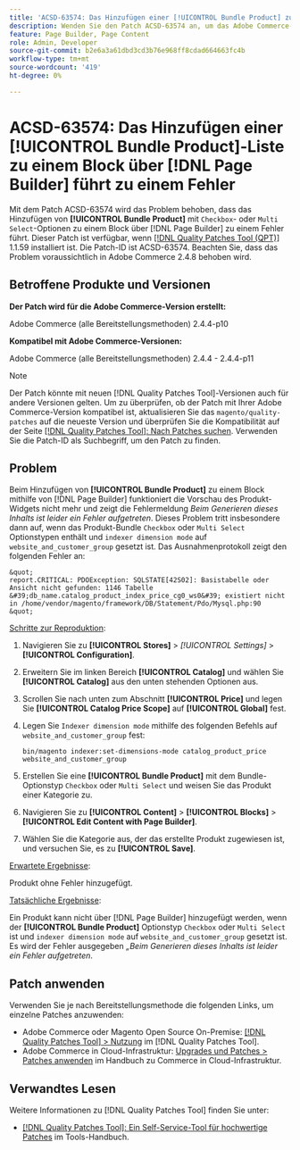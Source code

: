 ```yaml
---
title: 'ACSD-63574: Das Hinzufügen einer [!UICONTROL Bundle Product] zum Block via  [!DNL Page Builder]  zu einem Fehler'
description: Wenden Sie den Patch ACSD-63574 an, um das Adobe Commerce-Problem zu beheben, bei dem das Hinzufügen von **[!UICONTROL Bundle Product]** mit den Optionen „Checkbox“ oder „Multi Select“ zu einem Block über  [!DNL Page Builder]  zu einem Fehler führt.
feature: Page Builder, Page Content
role: Admin, Developer
source-git-commit: b2e6a3a61dbd3cd3b76e968ff8cdad664663fc4b
workflow-type: tm+mt
source-wordcount: '419'
ht-degree: 0%

---
```


# ACSD-63574: Das Hinzufügen einer [!UICONTROL Bundle Product]-Liste zu einem Block über [!DNL Page Builder] führt zu einem Fehler

Mit dem Patch ACSD-63574 wird das Problem behoben, dass das Hinzufügen von **[!UICONTROL Bundle Product]** mit `Checkbox`- oder `Multi Select`-Optionen zu einem Block über [!DNL Page Builder] zu einem Fehler führt. Dieser Patch ist verfügbar, wenn [[!DNL Quality Patches Tool (QPT)]](/help/tools/quality-patches-tool/quality-patches-tool-to-self-serve-quality-patches.md) 1.1.59 installiert ist. Die Patch-ID ist ACSD-63574. Beachten Sie, dass das Problem voraussichtlich in Adobe Commerce 2.4.8 behoben wird.

## Betroffene Produkte und Versionen

**Der Patch wird für die Adobe Commerce-Version erstellt:**

Adobe Commerce (alle Bereitstellungsmethoden) 2.4.4-p10

**Kompatibel mit Adobe Commerce-Versionen:**

Adobe Commerce (alle Bereitstellungsmethoden) 2.4.4 - 2.4.4-p11

>[!NOTE]
>
>Der Patch könnte mit neuen [!DNL Quality Patches Tool]-Versionen auch für andere Versionen gelten. Um zu überprüfen, ob der Patch mit Ihrer Adobe Commerce-Version kompatibel ist, aktualisieren Sie das `magento/quality-patches` auf die neueste Version und überprüfen Sie die Kompatibilität auf der Seite [[!DNL Quality Patches Tool]: Nach Patches suchen](https://experienceleague.adobe.com/tools/commerce-quality-patches/index.html). Verwenden Sie die Patch-ID als Suchbegriff, um den Patch zu finden.

## Problem

Beim Hinzufügen von **[!UICONTROL Bundle Product]** zu einem Block mithilfe von [!DNL Page Builder] funktioniert die Vorschau des Produkt-Widgets nicht mehr und zeigt die Fehlermeldung *Beim Generieren dieses Inhalts ist leider ein Fehler aufgetreten*. Dieses Problem tritt insbesondere dann auf, wenn das Produkt-Bundle `Checkbox` oder `Multi Select` Optionstypen enthält und `indexer dimension mode` auf `website_and_customer_group` gesetzt ist. Das Ausnahmenprotokoll zeigt den folgenden Fehler an:

    &quot;
    report.CRITICAL: PDOException: SQLSTATE[42S02]: Basistabelle oder Ansicht nicht gefunden: 1146 Tabelle &#39;db_name.catalog_product_index_price_cg0_ws0&#39; existiert nicht in /home/vendor/magento/framework/DB/Statement/Pdo/Mysql.php:90
    &quot;

<u>Schritte zur Reproduktion</u>:

1. Navigieren Sie zu **[!UICONTROL Stores]** > *[!UICONTROL Settings]* > **[!UICONTROL Configuration]**.
1. Erweitern Sie im linken Bereich **[!UICONTROL Catalog]** und wählen Sie **[!UICONTROL Catalog]** aus den unten stehenden Optionen aus.
1. Scrollen Sie nach unten zum Abschnitt **[!UICONTROL Price]** und legen Sie **[!UICONTROL Catalog Price Scope]** auf **[!UICONTROL Global]** fest.
1. Legen Sie `Indexer dimension mode` mithilfe des folgenden Befehls auf `website_and_customer_group` fest:

   `bin/magento indexer:set-dimensions-mode catalog_product_price website_and_customer_group`

1. Erstellen Sie eine **[!UICONTROL Bundle Product]** mit dem Bundle-Optionstyp `Checkbox` oder `Multi Select` und weisen Sie das Produkt einer Kategorie zu.
1. Navigieren Sie zu **[!UICONTROL Content]** > **[!UICONTROL Blocks]** > **[!UICONTROL Edit Content with Page Builder]**.
1. Wählen Sie die Kategorie aus, der das erstellte Produkt zugewiesen ist, und versuchen Sie, es zu **[!UICONTROL Save]**.

<u>Erwartete Ergebnisse</u>:

Produkt ohne Fehler hinzugefügt.

<u>Tatsächliche Ergebnisse</u>:

Ein Produkt kann nicht über [!DNL Page Builder] hinzugefügt werden, wenn der **[!UICONTROL Bundle Product]** Optionstyp `Checkbox` oder `Multi Select` ist und `indexer dimension mode` auf `website_and_customer_group` gesetzt ist. Es wird der Fehler ausgegeben *„Beim Generieren dieses Inhalts ist leider ein Fehler aufgetreten*.


## Patch anwenden

Verwenden Sie je nach Bereitstellungsmethode die folgenden Links, um einzelne Patches anzuwenden:

* Adobe Commerce oder Magento Open Source On-Premise: [[!DNL Quality Patches Tool] > Nutzung](/help/tools/quality-patches-tool/usage.md) im [!DNL Quality Patches Tool].
* Adobe Commerce in Cloud-Infrastruktur: [Upgrades und Patches > Patches anwenden](https://experienceleague.adobe.com/docs/commerce-cloud-service/user-guide/develop/upgrade/apply-patches.html) im Handbuch zu Commerce in Cloud-Infrastruktur.


## Verwandtes Lesen

Weitere Informationen zu [!DNL Quality Patches Tool] finden Sie unter:

* [[!DNL Quality Patches Tool]: Ein Self-Service-Tool für hochwertige Patches](/help/tools/quality-patches-tool/quality-patches-tool-to-self-serve-quality-patches.md) im Tools-Handbuch.
